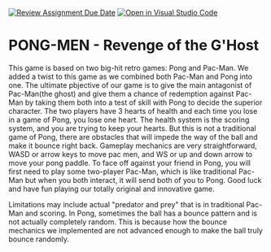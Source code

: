 [![Review Assignment Due Date](https://classroom.github.com/assets/deadline-readme-button-24ddc0f5d75046c5622901739e7c5dd533143b0c8e959d652212380cedb1ea36.svg)](https://classroom.github.com/a/eALKwJKC)
[![Open in Visual Studio Code](https://classroom.github.com/assets/open-in-vscode-718a45dd9cf7e7f842a935f5ebbe5719a5e09af4491e668f4dbf3b35d5cca122.svg)](https://classroom.github.com/online_ide?assignment_repo_id=13289983&assignment_repo_type=AssignmentRepo)
# PONG-MEN - Revenge of the G'Host

This game is based on two big-hit retro games: Pong and Pac-Man. We added a twist to this game as we combined both Pac-Man and Pong into one. The ultimate pbjective of our game is to give the main antagonist of Pac-Man(the ghost) and give them a chance of redemption against Pac-Man by taking them both into a test of skill with Pong to decide the superior character. The two players have 3 hearts of health and each time you lose in a game of Pong, you lose one heart. The health system is the scoring system, and you are trying to keep your hearts. But this is not a traditional game of Pong, there are obstacles that will impede the way of the ball and make it bounce right back. Gameplay mechanics are very straightforward, WASD or arrow keys to move pac men, and WS or up and down arrow to move your pong paddle. To face off against your friend in Pong, you will first need to play some two-player Pac-Man, which is like traditional Pac-Man but when you both interact, it will send both of you to Pong. Good luck and have fun playing our totally original and innovative game. 

Limitations may include actual "predator and prey" that is in traditional Pac-Man and scoring. In Pong, sometimes the ball has a bounce pattern and is not actually completely random. This is because how the bounce mechanics we implemented are not advanced enough to make the ball truly bounce randomly. 
